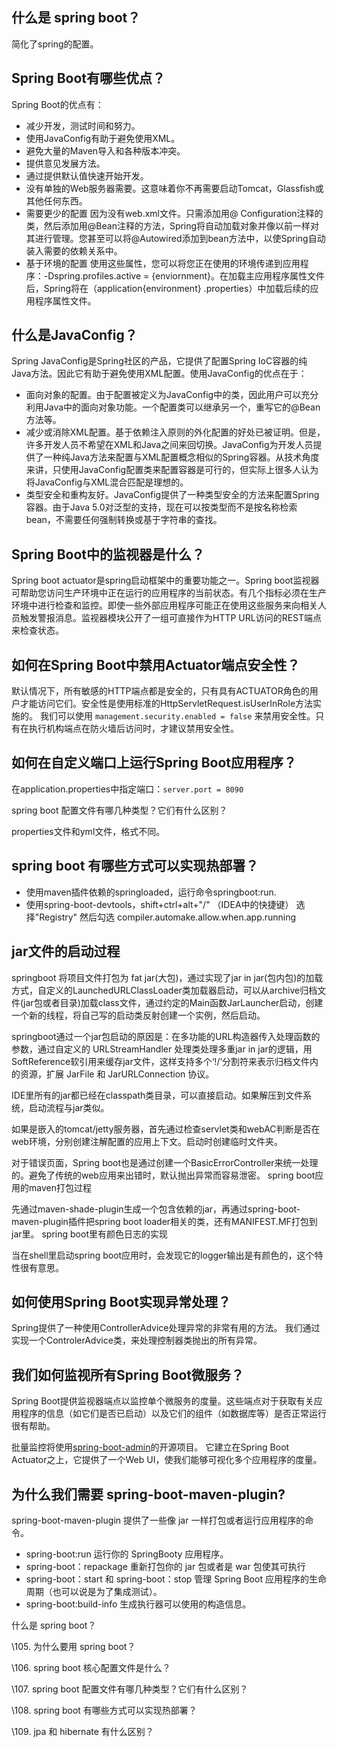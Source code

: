 

## 什么是 spring boot？

简化了spring的配置。

## Spring Boot有哪些优点？

Spring Boot的优点有：

- 减少开发，测试时间和努力。
- 使用JavaConfig有助于避免使用XML。
- 避免大量的Maven导入和各种版本冲突。
- 提供意见发展方法。
- 通过提供默认值快速开始开发。
- 没有单独的Web服务器需要。这意味着你不再需要启动Tomcat，Glassfish或其他任何东西。
- 需要更少的配置 因为没有web.xml文件。只需添加用@ Configuration注释的类，然后添加用@Bean注释的方法，Spring将自动加载对象并像以前一样对其进行管理。您甚至可以将@Autowired添加到bean方法中，以使Spring自动装入需要的依赖关系中。
- 基于环境的配置 使用这些属性，您可以将您正在使用的环境传递到应用程序：-Dspring.profiles.active = {enviornment}。在加载主应用程序属性文件后，Spring将在（application{environment} .properties）中加载后续的应用程序属性文件。

## 什么是JavaConfig？

Spring JavaConfig是Spring社区的产品，它提供了配置Spring IoC容器的纯Java方法。因此它有助于避免使用XML配置。使用JavaConfig的优点在于：

- 面向对象的配置。由于配置被定义为JavaConfig中的类，因此用户可以充分利用Java中的面向对象功能。一个配置类可以继承另一个，重写它的@Bean方法等。
- 减少或消除XML配置。基于依赖注入原则的外化配置的好处已被证明。但是，许多开发人员不希望在XML和Java之间来回切换。JavaConfig为开发人员提供了一种纯Java方法来配置与XML配置概念相似的Spring容器。从技术角度来讲，只使用JavaConfig配置类来配置容器是可行的，但实际上很多人认为将JavaConfig与XML混合匹配是理想的。
- 类型安全和重构友好。JavaConfig提供了一种类型安全的方法来配置Spring容器。由于Java 5.0对泛型的支持，现在可以按类型而不是按名称检索bean，不需要任何强制转换或基于字符串的查找。

## Spring Boot中的监视器是什么？

Spring boot actuator是spring启动框架中的重要功能之一。Spring boot监视器可帮助您访问生产环境中正在运行的应用程序的当前状态。有几个指标必须在生产环境中进行检查和监控。即使一些外部应用程序可能正在使用这些服务来向相关人员触发警报消息。监视器模块公开了一组可直接作为HTTP URL访问的REST端点来检查状态。

## 如何在Spring Boot中禁用Actuator端点安全性？

默认情况下，所有敏感的HTTP端点都是安全的，只有具有ACTUATOR角色的用户才能访问它们。安全性是使用标准的HttpServletRequest.isUserInRole方法实施的。 我们可以使用
`management.security.enabled = false`
来禁用安全性。只有在执行机构端点在防火墙后访问时，才建议禁用安全性。

## 如何在自定义端口上运行Spring Boot应用程序？

在application.properties中指定端口：`server.port = 8090 `

spring boot 配置文件有哪几种类型？它们有什么区别？

properties文件和yml文件，格式不同。

## spring boot 有哪些方式可以实现热部署？

- 使用maven插件依赖的springloaded，运行命令springboot:run.
- 使用spring-boot-devtools，shift+ctrl+alt+"/" （IDEA中的快捷键） 选择"Registry" 然后勾选 compiler.automake.allow.when.app.running



## jar文件的启动过程

springboot 将项目文件打包为 fat jar(大包)，通过实现了jar in jar(包内包)的加载方式，自定义的LaunchedURLClassLoader类加载器启动，可以从archive归档文件(jar包或者目录)加载class文件，通过约定的Main函数JarLauncher启动，创建一个新的线程，将自己写的启动类反射创建一个实例，然后启动。

springboot通过一个jar包启动的原因是：在多功能的URL构造器传入处理函数的参数，通过自定义的 URLStreamHandler 处理类处理多重jar in jar的逻辑，用SoftReference软引用来缓存jar文件，这样支持多个‘!/’分割符来表示归档文件内的资源，扩展 JarFile 和 JarURLConnection 协议。

IDE里所有的jar都已经在classpath类目录，可以直接启动。如果解压到文件系统，启动流程与jar类似。

如果是嵌入的tomcat/jetty服务器，首先通过检查servlet类和webAC判断是否在web环境，分别创建注解配置的应用上下文。启动时创建临时文件夹。

对于错误页面，Spring boot也是通过创建一个BasicErrorController来统一处理的。避免了传统的web应用来出错时，默认抛出异常而容易泄密。
spring boot应用的maven打包过程

先通过maven-shade-plugin生成一个包含依赖的jar，再通过spring-boot-maven-plugin插件把spring boot loader相关的类，还有MANIFEST.MF打包到jar里。
spring boot里有颜色日志的实现

当在shell里启动spring boot应用时，会发现它的logger输出是有颜色的，这个特性很有意思。

## 如何使用Spring Boot实现异常处理？

Spring提供了一种使用ControllerAdvice处理异常的非常有用的方法。 我们通过实现一个ControlerAdvice类，来处理控制器类抛出的所有异常。

## 我们如何监视所有Spring Boot微服务？

Spring Boot提供监视器端点以监控单个微服务的度量。这些端点对于获取有关应用程序的信息（如它们是否已启动）以及它们的组件（如数据库等）是否正常运行很有帮助。

批量监控将使用[spring-boot-admin](https://github.com/codecentric/spring-boot-admin)的开源项目。 它建立在Spring Boot Actuator之上，它提供了一个Web UI，使我们能够可视化多个应用程序的度量。

## **为什么我们需要 spring-boot-maven-plugin?** 

spring-boot-maven-plugin 提供了一些像 jar 一样打包或者运行应用程序的命令。

- spring-boot:run 运行你的 SpringBooty 应用程序。
- spring-boot：repackage 重新打包你的 jar 包或者是 war 包使其可执行
- spring-boot：start 和 spring-boot：stop 管理 Spring Boot 应用程序的生命周期（也可以说是为了集成测试）。
- spring-boot:build-info 生成执行器可以使用的构造信息。

什么是 spring boot？

\105. 为什么要用 spring boot？

\106. spring boot 核心配置文件是什么？

\107. spring boot 配置文件有哪几种类型？它们有什么区别？

\108. spring boot 有哪些方式可以实现热部署？

\109. jpa 和 hibernate 有什么区别？
